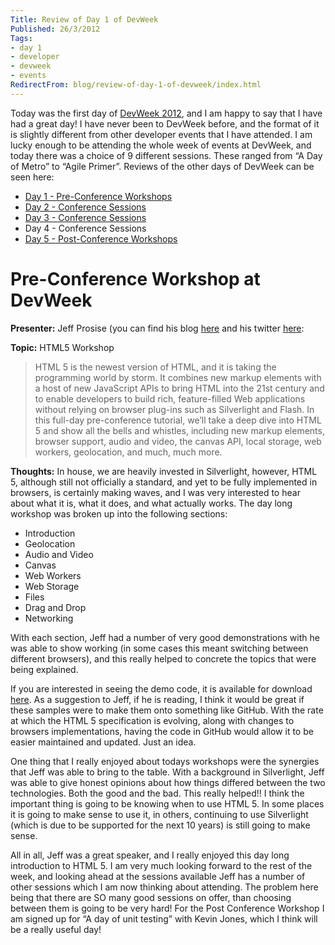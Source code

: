 ```yaml
---
Title: Review of Day 1 of DevWeek
Published: 26/3/2012
Tags:
- day 1
- developer
- devweek
- events
RedirectFrom: blog/review-of-day-1-of-devweek/index.html
---
```


Today was the first day of [DevWeek 2012](http://www.devweek.com/), and I am happy to say that I have had a great day! I have never been to DevWeek before, and the format of it is slightly different from other developer events that I have attended. I am lucky enough to be attending the whole week of events at DevWeek, and today there was a choice of 9 different sessions. These ranged from “A Day of Metro” to “Agile Primer”. Reviews of the other days of DevWeek can be seen here:

- [Day 1 - Pre-Conference Workshops](http://www.gep13.co.uk/blog/review-of-day-1-of-devweek)
- [Day 2 - Conference Sessions](http://www.gep13.co.uk/blog/review-of-day-2-of-devweek)
- [Day 3 - Conference Sessions](http://www.gep13.co.uk/blog/review-of-day-3-of-devweek)
- Day 4 - Conference Sessions
- [Day 5 - Post-Conference Workshops](http://www.gep13.co.uk/blog/review-of-day-5-of-devweek)

# Pre-Conference Workshop at DevWeek

**Presenter:** Jeff Prosise (you can find his blog [here](http://www.wintellect.com/cs/blogs/jprosise/) and his twitter [here](https://twitter.com/#!/jprosise):

**Topic:** HTML5 Workshop

> HTML 5 is the newest version of HTML, and it is taking the programming world by storm. It combines new markup elements with a host of new JavaScript APIs to bring HTML into the 21st century and to enable developers to build rich, feature-filled Web applications without relying on browser plug-ins such as Silverlight and Flash.
> In this full-day pre-conference tutorial, we’ll take a deep dive into HTML 5 and show all the bells and whistles, including new markup elements, browser support, audio and video, the canvas API, local storage, web workers, geolocation, and much, much more.

**Thoughts:** In house, we are heavily invested in Silverlight, however, HTML 5, although still not officially a standard, and yet to be fully implemented in browsers, is certainly making waves, and I was very interested to hear about what it is, what it does, and what actually works. The day long workshop was broken up into the following sections:

- Introduction
- Geolocation
- Audio and Video
- Canvas
- Web Workers
- Web Storage
- Files
- Drag and Drop
- Networking


With each section, Jeff had a number of very good demonstrations with he was able to show working (in some cases this meant switching between different browsers), and this really helped to concrete the topics that were being explained.

If you are interested in seeing the demo code, it is available for download [here](http://wintellect.com/downloads/html5.zip). As a suggestion to Jeff, if he is reading, I think it would be great if these samples were to make them onto something like GitHub. With the rate at which the HTML 5 specification is evolving, along with changes to browsers implementations, having the code in GitHub would allow it to be easier maintained and updated. Just an idea.

One thing that I really enjoyed about todays workshops were the synergies that Jeff was able to bring to the table. With a background in Silverlight, Jeff was able to give honest opinions about how things differed between the two technologies. Both the good and the bad. This really helped!! I think the important thing is going to be knowing when to use HTML 5. In some places it is going to make sense to use it, in others, continuing to use Silverlight (which is due to be supported for the next 10 years) is still going to make sense.

All in all, Jeff was a great speaker, and I really enjoyed this day long introduction to HTML 5. I am very much looking forward to the rest of the week, and looking ahead at the sessions available Jeff has a number of other sessions which I am now thinking about attending. The problem here being that there are SO many good sessions on offer, than choosing between them is going to be very hard! For the Post Conference Workshop I am signed up for “A day of unit testing” with Kevin Jones, which I think will be a really useful day!
